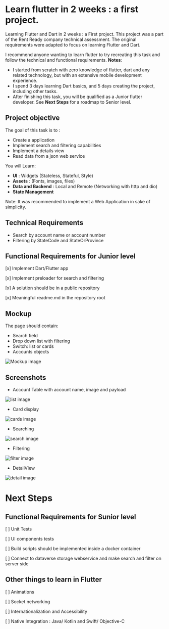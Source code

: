 # Learn flutter in 2 weeks : a first project.

Learning Flutter and Dart in 2 weeks : a First project.
This project was a part of the Rent Ready company technical assessment.
The original requirements were adapted to focus on learning Flutter and Dart.

I recommend anyone wanting to learn flutter to try recreating this task and follow the technical and functional requirements.
**Notes**: 
- I started from scratch with zero knowledge of flutter, dart and any related technology, but with an extensive mobile development experience.
- I spend 3 days learning Dart basics, and 5 days creating the project, including other tasks.
- After finishing this task, you will be qualified as a Junior flutter developer. See **Next Steps** for a roadmap to Senior level.

## Project objective

The goal of this task is to :

* Create a application
* Implement search and filtering capabilities
* Implement a details view
* Read data from a json web service

You will Learn:
- **UI** : Widgets (Stateless, Stateful, Style)
- **Assets** : (Fonts, images, files)
- **Data and Backend** : Local and Remote (Networking with http and dio)
- **State Management**


Note: It was recommended to implement a Web Application in sake of simplicity.

## Technical Requirements
* Search by account name or account number
* Filtering by StateCode and StateOrProvince


## Functional Requirements for Junior level

[x] Implement Dart/Flutter app

[x] Implement preloader for search and filtering

[x] A solution should be in a public repository

[x] Meaningful readme.md in the repository root


## Mockup

The page should contain:
- Search field
- Drop down list with filtering
- Switch: list or cards
- Accounts objects

![Mockup image](/assets/mockup.png)


## Screenshots

- Account Table with account name, image and payload

![list image](/assets/list.png)

- Card display

![cards image](/assets/cards.png)

- Searching

![search image](/assets/search.png)

- Filtering

![filter image](/assets/filter.png)

- DetailView

![detail image](/assets/details.png)


# Next Steps

## Functional Requirements for Sunior level

[ ] Unit Tests

[ ] UI components tests

[ ] Build scripts should be implemented inside a docker container

[ ] Connect to dataverse storage webservice and make search and filter on server side

## Other things to learn in Flutter

[ ] Animations

[ ] Socket networking

[ ] Internationalization and Accessibility

[ ] Native Integration : Java/ Kotlin and Swift/ Objective-C



